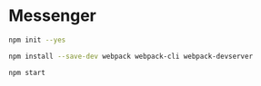 # Messenger

```bash
npm init --yes

npm install --save-dev webpack webpack-cli webpack-devserver

npm start
```
